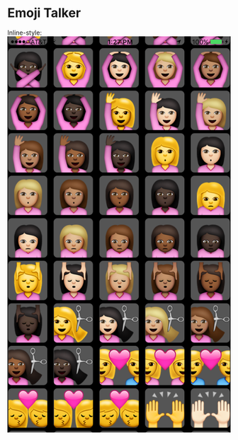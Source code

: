# Emoji Talker
Inline-style: 
![alt text](https://github.com/yury-g/CollectionExample2/blob/master/CollectionExample2/Assets.xcassets/screen1.imageset/screen1.png "Touch an Emoji, hear what it is!")
